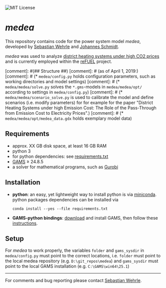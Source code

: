 ![MIT License](https://img.shields.io/github/license/inwe-boku/medea.svg)

_medea_
=======

This repository contains code for the power system model _medea_, developed by 
[Sebastian Wehrle](https://sites.google.com/site/sebwehrle/) and 
[Johannes Schmidt](https://homepage.boku.ac.at/jschmidt/).

_medea_ was used to analyze [district heating systems under high CO2 prices](https://arxiv.org/abs/1810.02109)
and is currently employed within the [reFUEL](https://refuel.world) project.

[comment]: #(## Structure ##)
[comment]: # (as of April 1, 2019:)
[comment]: # (* `medea/config.py` holds configuration parameters, such as working directories and model settings)
[comment]: # (* `medea/medea/solve.py` solves the `*.gms`-models in `medea/medea/opt/` according to settings in `medea/config.py`)
[comment]: # (* `medea/medea/scenario_solve.py` is used to calibrate the model and define scenarios (i.e. modify parameters) for for example for the paper "District Heating Systems under high Emission Cost: The Role of the Pass-Through from Emission Cost to Electricity Prices".)
[comment]: # (* `medea/medea/opt/medea_data.gdx` holds exemplary model data) 

Requirements
-------------
* approx. XX GB disk space, at least 16 GB RAM 
* python 3
* for python dependencies: see [requirements.txt](https://github.com/inwe-boku/medea/blob/master/requirements.txt)
* [GAMS](https://www.gams.com/) &ge; 24.8.5
* a solver for mathematical programs, such as [Gurobi](http://www.gurobi.com/)


Installation
------------
* **python**: an easy, yet lightweight way to install python is via [miniconda](https://conda.io/miniconda.html).
python packages dependencies can be installed via 
    ```
    conda install --yes --file requirements.txt
    ``` 
* **GAMS-python bindings**: [download](https://www.gams.com/download/) and install GAMS, then follow these [instructions](https://www.gams.com/latest/docs/API_PY_TUTORIAL.html).


## Setup ##
For _medea_ to work properly, the variables `folder` and `gams_sysdir` in `medea/config.py` must point to the correct locations, i.e. `folder` must point 
to the local medea repository (e.g. `D:\git_repos\medea`) and `gams_sysdir` must point to the
 local GAMS installation (e.g. `C:\GAMS\win64\25.1`)
 
------- 
 For comments and bug reporting please contact [Sebastian Wehrle](mailto:sebastian.wehrle@boku.ac.at).